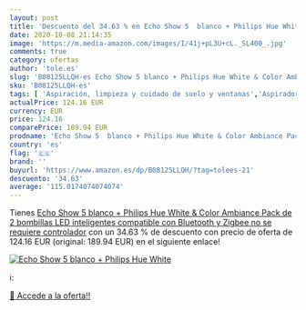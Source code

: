 ```yaml
---
layout: post
title: 'Descuento del 34.63 % en Echo Show 5  blanco + Philips Hue White '
date: 2020-10-08 21:14:35
image: 'https://m.media-amazon.com/images/I/41j+pL3U+cL._SL400_.jpg'
comments: true
category: ofertas
author: 'tole.es'
slug: 'B08125LLQH-es Echo Show 5 blanco + Philips Hue White & Color Ambiance...'
sku: 'B08125LLQH-es'
tags: [ 'Aspiración, limpieza y cuidado de suelo y ventanas','Aspiradoras','Bombillas','Bombillas Wi-Fi','Bombillas de color','Bombillas de uso específico','Bricolaje y herramientas','Enchufes estándar','Enchufes inteligentes y a control remoto','Enchufes y accesorios','Hogar y cocina','Iluminación','Iluminación de interior','Iluminación decorativa y para usos específicos de interior','Instalación eléctrica','Robots aspiradores','Tiras LED de interior','hue','philips', ]
actualPrice: 124.16 EUR
currency: EUR
price: 124.16
comparePrice: 189.94 EUR
prodname: 'Echo Show 5  blanco + Philips Hue White & Color Ambiance Pack de 2 bombillas LED inteligentes  compatible con Bluetooth y Zigbee  no se requiere controlador'
country: 'es'
flag: '🇪🇸'
brand: ''
buyurl: 'https://www.amazon.es/dp/B08125LLQH/?tag=tolees-21'
descuento: '34.63'
average: '115.0174074074074'
---
```


Tienes [Echo Show 5  blanco + Philips Hue White & Color Ambiance Pack de 2 bombillas LED inteligentes  compatible con Bluetooth y Zigbee  no se requiere controlador](https://www.amazon.es/dp/B08125LLQH/?tag=tolees-21) con un 34.63 % de descuento con precio de oferta de 124.16 EUR (original: 189.94 EUR) en el siguiente enlace!

[![Echo Show 5  blanco + Philips Hue White ](https://m.media-amazon.com/images/I/41j+pL3U+cL._SL400_.jpg)](https://www.amazon.es/dp/B08125LLQH/?tag=tolees-21)

ℹ️:


[🛒 Accede a la oferta!!](https://www.amazon.es/dp/B08125LLQH/?tag=tolees-21)
